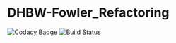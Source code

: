 # DHBW-Fowler_Refactoring

[![Codacy Badge](https://api.codacy.com/project/badge/Grade/5351bbf1055a48f49f45b91fcf06c510)](https://app.codacy.com/app/Kucki99/DHBW-Fowler_Refactoring?utm_source=github.com&utm_medium=referral&utm_content=Kucki99/DHBW-Fowler_Refactoring&utm_campaign=Badge_Grade_Dashboard)
[![Build Status](https://travis-ci.org/Kucki99/DHBW-Fowler_Refactoring.svg?branch=master)](https://travis-ci.org/Kucki99/DHBW-Fowler_Refactoring)
